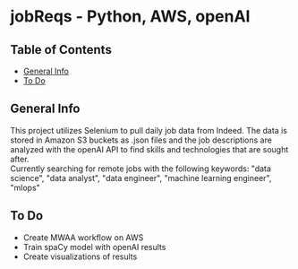 # jobReqs - Python, AWS, openAI

## Table of Contents
* [General Info](#general-info)
* [To Do](#to-do)

## General Info
This project utilizes Selenium to pull daily job data from Indeed.  The data is stored in Amazon S3 buckets as .json files and the job descriptions are analyzed with the openAI API to find skills and technologies that are sought after.  
Currently searching for remote jobs with the following keywords: "data science", "data analyst", "data engineer", "machine learning engineer", "mlops"

## To Do
- Create MWAA workflow on AWS
- Train spaCy model with openAI results
- Create visualizations of results

